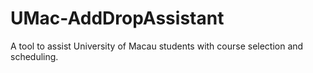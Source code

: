 # UMac-AddDropAssistant
A tool to assist University of Macau students with course selection and scheduling.
